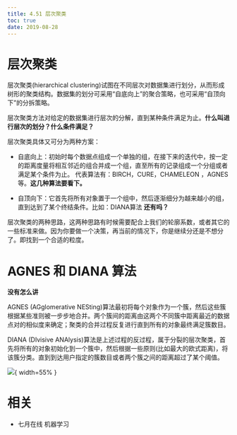 ```yaml
---
title: 4.51 层次聚类
toc: true
date: 2019-08-28
---
```

# 层次聚类

层次聚类(hierarchical clustering)试图在不同层次对数据集进行划分，从而形成树形的聚类结构。数据集的划分可采用“自底向上”的聚合策略，也可采用“自顶向下”的分拆策略。




层次聚类方法对给定的数据集进行层次的分解，直到某种条件满足为止。**什么叫进行层次的划分？什么条件满足？**

层次聚类具体又可分为两种方案：




  * 自底向上：初始时每个数据点组成一个单独的组，在接下来的迭代中，按一定的距离度量将相互邻近的组合并成一个组，直至所有的记录组成一个分组或者满足某个条件为止。 代表算法有：BIRCH，CURE，CHAMELEON ，AGNES 等。**这几种算法要看下。**


  * 自顶向下：它首先将所有对象置于一个组中，然后逐渐细分为越来越小的组，直到达到了某个终结条件。比如：DIANA算法 **还有吗？**




层次聚类的两种思路，这两种思路有时候需要配合上我们的轮廓系数，或者其它的一些标准来做。因为你要做一个决策，再当前的情况下，你是继续分还是不想分了。即找到一个合适的粒度。




# AGNES 和 DIANA 算法


**没有怎么讲**

AGNES (AGglomerative NESting)算法最初将每个对象作为一个簇，然后这些簇根据某些准则被一步步地合并。两个簇间的距离由这两个不同簇中距离最近的数据点对的相似度来确定；聚类的合并过程反复进行直到所有的对象最终满足簇数目。

DIANA (DIvisive ANAlysis)算法是上述过程的反过程，属于分裂的层次聚类，首先将所有的对象初始化到一个簇中，然后根据一些原则(比如最大的欧式距离)，将该簇分类。直到到达用户指定的簇数目或者两个簇之间的距离超过了某个阈值。

![](http://images.iterate.site/blog/image/180728/DJ0jhH8CB8.png?imageslim){ width=55% }






# 相关

- 七月在线 机器学习
